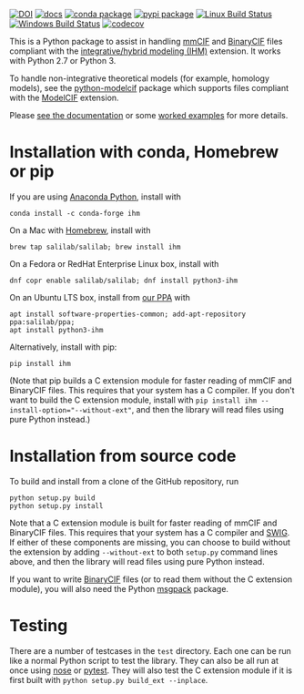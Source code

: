 [![DOI](https://zenodo.org/badge/DOI/10.5281/zenodo.2603378.svg)](https://doi.org/10.5281/zenodo.2603378)
[![docs](https://readthedocs.org/projects/python-ihm/badge/)](https://python-ihm.readthedocs.org/)
[![conda package](https://img.shields.io/conda/vn/conda-forge/ihm.svg)](https://anaconda.org/conda-forge/ihm)
[![pypi package](https://badge.fury.io/py/ihm.svg)](https://badge.fury.io/py/ihm)
[![Linux Build Status](https://github.com/ihmwg/python-ihm/workflows/build/badge.svg)](https://github.com/ihmwg/python-ihm/actions?query=workflow%3Abuild)
[![Windows Build Status](https://ci.appveyor.com/api/projects/status/5o28oe477ii8ur4h?svg=true)](https://ci.appveyor.com/project/benmwebb/python-ihm)
[![codecov](https://codecov.io/gh/ihmwg/python-ihm/branch/main/graph/badge.svg)](https://codecov.io/gh/ihmwg/python-ihm)

This is a Python package to assist in handling [mmCIF](https://mmcif.wwpdb.org/)
and [BinaryCIF](https://github.com/dsehnal/BinaryCIF) files compliant with the
[integrative/hybrid modeling (IHM)](https://mmcif.wwpdb.org/dictionaries/mmcif_ihm_ext.dic/Index/)
extension. It works with Python 2.7 or Python 3.

To handle non-integrative theoretical models (for example, homology models),
see the [python-modelcif](https://github.com/ihmwg/python-modelcif) package
which supports files compliant with the
[ModelCIF](https://mmcif.wwpdb.org/dictionaries/mmcif_ma.dic/Index/)
extension.

Please [see the documentation](https://python-ihm.readthedocs.org/)
or some
[worked examples](https://github.com/ihmwg/python-ihm/tree/main/examples)
for more details.

# Installation with conda, Homebrew or pip

If you are using [Anaconda Python](https://www.anaconda.com/), install with

```
conda install -c conda-forge ihm
```

On a Mac with [Homebrew](https://brew.sh/), install with

```
brew tap salilab/salilab; brew install ihm
```

On a Fedora or RedHat Enterprise Linux box, install with

```
dnf copr enable salilab/salilab; dnf install python3-ihm
```

On an Ubuntu LTS box, install from
[our PPA](https://launchpad.net/~salilab/+archive/ubuntu/ppa) with

```
apt install software-properties-common; add-apt-repository ppa:salilab/ppa;
apt install python3-ihm
```

Alternatively, install with pip:

```
pip install ihm
```

(Note that pip builds a C extension module for faster reading of mmCIF and
BinaryCIF files. This requires that your system has a C compiler. If you
don't want to build the C extension module, install with
`pip install ihm --install-option="--without-ext"`, and then the library
will read files using pure Python instead.)

# Installation from source code

To build and install from a clone of the GitHub repository, run

```
python setup.py build
python setup.py install
```

Note that a C extension module is built for faster reading of mmCIF and
BinaryCIF files. This requires that your system has a C compiler
and [SWIG](http://www.swig.org/). If either of these components are missing, you
can choose to build without the extension by adding `--without-ext` to both
`setup.py` command lines above, and then the library will read files using
pure Python instead.

If you want to write [BinaryCIF](https://github.com/dsehnal/BinaryCIF)
files (or to read them without the C extension module), you will also need the
Python [msgpack](https://github.com/msgpack/msgpack-python) package.

# Testing

There are a number of testcases in the `test` directory. Each one can be run
like a normal Python script to test the library. They can also be all run at
once using [nose](https://nose.readthedocs.io/en/latest/)
or [pytest](https://docs.pytest.org/en/latest/). They will also test
the C extension module if it is first built with
`python setup.py build_ext --inplace`.
